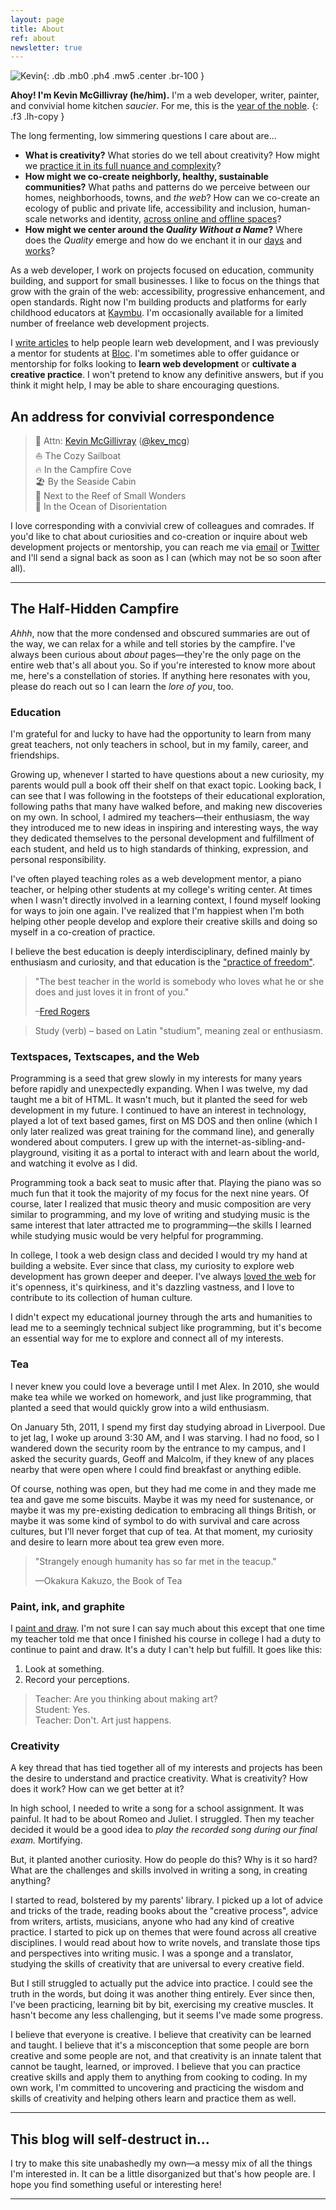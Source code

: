 ```yaml
---
layout: page
title: About
ref: about
newsletter: true
---
```


![Kevin](/img/kevin-alt-4.jpg){: .db .mb0 .ph4 .mw5 .center .br-100 }

**Ahoy! I'm Kevin McGillivray (he/him).** I'm a web developer, writer, painter, and convivial home kitchen _saucier_. For me, this is the [year of the noble](/word).
{: .f3 .lh-copy }

The long fermenting, low simmering questions I care about are...

* **What is creativity?** What stories do we tell about creativity? How might we [practice it in its full nuance and complexity](https://practicingcreativity.kevinmcgillivray.net/)?
* **How might we co-create neighborly, healthy, sustainable communities?** What paths and patterns do we perceive between our homes, neighborhoods, towns, and _the web_? How can we co-create an ecology of public and private life, accessibility and inclusion, human-scale networks and identity, [across online and offline spaces](https://kmcgillivray.github.io/a-web-pattern-language/)?
* **How might we center around the _Quality Without a Name_?** Where does the _Quality_ emerge and how do we enchant it in our [days](/writing) and [works](/sketchbook)?

As a web developer, I work on projects focused on education, community building, and support for small businesses. I like to focus on the things that grow with the grain of the web: accessibility, progressive enhancement, and open standards. Right now I'm building products and platforms for early childhood educators at [Kaymbu](https://www.kaymbu.com). I'm occasionally available for a limited number of freelance web development projects.

I [write articles](/code) to help people learn web development, and I was previously a mentor for students at [Bloc](http://bloc.io). I'm sometimes able to offer guidance or mentorship for folks looking to **learn web development** or **cultivate a creative practice**. I won't pretend to know any definitive answers, but if you think it might help, I may be able to share encouraging questions.

## An address for convivial correspondence

> <span class="fs-normal">🤿</span> Attn: [Kevin McGillivray](mailto:kevin.mcgillivray@me.com) ([@kev_mcg](https://twitter.com/kev_mcg))  
> <span class="fs-normal">⛵</span> The Cozy Sailboat  
> <span class="fs-normal">🔥</span> In the Campfire Cove  
> <span class="fs-normal">🏖️</span> By the Seaside Cabin  
> <span class="fs-normal">🐠</span> Next to the Reef of Small Wonders  
> <span class="fs-normal">🌊</span> In the Ocean of Disorientation

I love corresponding with a convivial crew of colleagues and comrades. If you'd like to chat about curiosities and co-creation or inquire about web development projects or mentorship, you can reach me via [email](mailto:kevin.mcgillivray@me.com) or [Twitter](https://twitter.com/kev_mcg) and I'll send a signal back as soon as I can (which may not be so soon after all).

---

## The Half-Hidden Campfire

_Ahhh_, now that the more condensed and obscured summaries are out of the way, we can relax for a while and tell stories by the campfire. I've always been curious about _about_ pages—they're the only page on the entire web that's all about you. So if you're interested to know more about me, here's a constellation of stories. If anything here resonates with you, please do reach out so I can learn the _lore of you_, too.

### Education

I'm grateful for and lucky to have had the opportunity to learn from many great teachers, not only teachers in school, but in my family, career, and friendships.

Growing up, whenever I started to have questions about a new curiosity, my parents would pull a book off their shelf on that exact topic. Looking back, I can see that I was following in the footsteps of their educational exploration, following paths that many have walked before, and making new discoveries on my own. In school, I admired my teachers—their enthusiasm, the way they introduced me to new ideas in inspiring and interesting ways, the way they dedicated themselves to the personal development and fulfillment of each student, and held us to high standards of thinking, expression, and personal responsibility.

<p data-pullquote="I believe the best education is deeply interdisciplinary and defined mainly by enthusiasm and curiosity."></p>

I've often played teaching roles as a web development mentor, a piano teacher, or helping other students at my college's writing center. At times when I wasn't directly involved in a learning context, I found myself looking for ways to join one again. I've realized that I'm happiest when I'm both helping other people develop and explore their creative skills and doing so myself in a co-creation of practice.

I believe the best education is deeply interdisciplinary, defined mainly by enthusiasm and curiosity, and that education is the ["practice of freedom"](https://amzn.com/0415908086).

>"The best teacher in the world is somebody who loves what he or she does and just loves it in front of you."
>
>–[Fred Rogers](https://youtu.be/eOLDFojJvYA)

>Study (verb) – based on Latin "studium", meaning zeal or enthusiasm.

### Textspaces, Textscapes, and the Web

Programming is a seed that grew slowly in my interests for many years before rapidly and unexpectedly expanding. When I was twelve, my dad taught me a bit of HTML. It wasn't much, but it planted the seed for web development in my future. I continued to have an interest in technology, played a lot of text based games, first on MS DOS and then online (which I only later realized was great training for the command line), and generally wondered about computers. I grew up with the internet-as-sibling-and-playground, visiting it as a portal to interact with and learn about the world, and watching it evolve as I did.

Programming took a back seat to music after that. Playing the piano was so much fun that it took the majority of my focus for the next nine years. Of course, later I realized that music theory and music composition are very similar to programming, and my love of writing and studying music is the same interest that later attracted me to programming—the skills I learned while studying music would be very helpful for programming.

In college, I took a web design class and decided I would try my hand at building a website. Ever since that class, my curiosity to explore web development has grown deeper and deeper. I've always [loved the web](https://adactio.com/journal/9016) for it's openness, it's quirkiness, and it's dazzling vastness, and I love to contribute to its collection of human culture.

I didn't expect my educational journey through the arts and humanities to lead me to a seemingly technical subject like programming, but it's become an essential way for me to explore and connect all of my interests.

### Tea

I never knew you could love a beverage until I met Alex. In 2010, she would make tea while we worked on homework, and just like programming, that planted a seed that would quickly grow into a wild enthusiasm.

On January 5th, 2011, I spend my first day studying abroad in Liverpool. Due to jet lag, I woke up around 3:30 AM, and I was starving. I had no food, so I wandered down the security room by the entrance to my campus, and I asked the security guards, Geoff and Malcolm, if they knew of any places nearby that were open where I could find breakfast or anything edible.

Of course, nothing was open, but they had me come in and they made me tea and gave me some biscuits. Maybe it was my need for sustenance, or maybe it was my pre-existing dedication to embracing all things British, or maybe it was some kind of symbol to do with survival and care across cultures, but I'll never forget that cup of tea. At that moment, my curiosity and desire to learn more about tea grew even more.

>"Strangely enough humanity has so far met in the teacup."
>
>—Okakura Kakuzo, the Book of Tea

### Paint, ink, and graphite

I [paint and draw](/sketchbook). I'm not sure I can say much about this except that one time my teacher told me that once I finished his course in college I had a duty to continue to paint and draw. It's a duty I can't help but fulfill. It goes like this:

1. Look at something.
2. Record your perceptions.

>Teacher: Are you thinking about making art?  
>Student: Yes.  
>Teacher: Don't. Art just happens.

### Creativity

A key thread that has tied together all of my interests and projects has been the desire to understand and practice creativity. What is creativity? How does it work? How can we get better at it?

In high school, I needed to write a song for a school assignment. It was painful. It had to be about Romeo and Juliet. I struggled. Then my teacher decided it would be a good idea to *play the recorded song during our final exam.* Mortifying.

But, it planted another curiosity. How do people do this? Why is it so hard? What are the challenges and skills involved in writing a song, in creating anything?

I started to read, bolstered by my parents' library. I picked up a lot of advice and tricks of the trade, reading books about the "creative process", advice from writers, artists, musicians, anyone who had any kind of creative practice. I started to pick up on themes that were found across all creative disciplines. I would read about how to write novels, and translate those tips and perspectives into writing music. I was a sponge and a translator, studying the skills of creativity that are universal to every creative field.

But I still struggled to actually put the advice into practice. I could see the truth in the words, but doing it was another thing entirely. Ever since then, I've been practicing, learning bit by bit, exercising my creative muscles. It hasn't become any less challenging, but it seems I've made some progress.

I believe that everyone is creative. I believe that creativity can be learned and taught. I believe that it's a misconception that some people are born creative and some people are not, and that creativity is an innate talent that cannot be taught, learned, or improved. I believe that you can practice creative skills and apply them to anything from cooking to coding. In my own work, I'm committed to uncovering and practicing the wisdom and skills of creativity and helping others learn and practice them as well.

---

## This blog will self-destruct in...

I try to make this site unabashedly my own—a messy mix of all the things I'm interested in. It can be a little disorganized but that's how people are. I hope you find something useful or interesting here!

---
